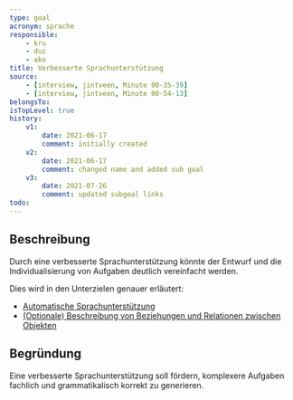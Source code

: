 ```yaml
---
type: goal
acronym: sprache
responsible: 
    - kru
    - duz
    - ako
title: Verbesserte Sprachunterstützung 
source:
    - [interview, jintveen, Minute 00-35-39]
    - [interview, jintveen, Minute 00-54-13]
belongsTo: 
isTopLevel: true
history:
    v1:
        date: 2021-06-17
        comment: initially created
    v2:
        date: 2021-06-17
        comment: changed name and added sub goal
    v3:
        date: 2021-07-26
        comment: updated subgoal links
todo:
---
```


## Beschreibung

Durch eine verbesserte Sprachunterstützung könnte der Entwurf und die Individualisierung von Aufgaben deutlich vereinfacht werden.

Dies wird in den Unterzielen genauer erläutert:
- [Automatische Sprachunterstützung](https://divekit.github.io/divekit-roadmap/goals/spracheGrammatik.html)
- [(Optionale) Beschreibung von Beziehungen und Relationen zwischen Objekten](https://divekit.github.io/divekit-roadmap/goals/spracheOptionales.html)

## Begründung

Eine verbesserte Sprachunterstützung soll fördern, komplexere Aufgaben fachlich und grammatikalisch korrekt zu generieren. 

